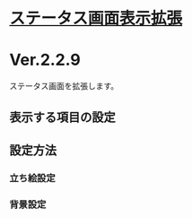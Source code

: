 # [ステータス画面表示拡張](https://raw.githubusercontent.com/nuun888/MZ/master/NUUN_StatusScreen.js)
# Ver.2.2.9

ステータス画面を拡張します。

## 表示する項目の設定

## 設定方法
### 立ち絵設定

### 背景設定
